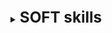 [//]: # (SOFT skills)

<details>
    <summary>
        <b><big><big><big>
            SOFT skills
        </big></big></big></b>
    </summary>

[//]: # (Software development process)
<br>
<details>
    <summary>
        <b><big><big><big>
            Software development process
        </big></big></big></b>
    </summary>

[//]: # (Что такое Software development process)
<br>
<details>
    <summary>
        <b><big><big><big>
            Что такое Software development process
        </big></big></big></b>
    </summary>

Процесс разработки программного обеспечения,
или жизненный цикл разработки программного обеспечения (SDLC),
это последовательность шагов, выполняемых во время разработки программного обеспечения.

Отсутствие плана разработки программного обеспечения
означает более длительные сроки, низкое качество или даже полный провал.
Хуже того, ваши разработчики не знают, что им делать.
В то время как ваши менеджеры проектов не будут иметь ни малейшего представления о том,
какой прогресс был достигнут, и есть ли у вас бюджет или даже на пути к его завершению!

использование SDLC имеет ряд других преимуществ:

- Создает общий набор фраз для каждого шага
  (тут как с паттернами, гораздо проще сказать слово которое все знают,
  нежели каждый раз разжевывать, что оно делает)

- Определяет каналы связи и ожидания между разработчиками и участниками проекта

- Устанавливает четкие роли и обязанности для всей вашей команды
  (разработчиков, дизайнеров, менеджеров проектов и т. Д.)

- Предоставляет «definition of done» для каждого шага,
  чтобы остановить сползание объема работ и помочь продолжить реализацию проекта.

- Формализует, как работать с багами, добавлять или обновления функционал

</details>

[//]: # (Шаги SDLC)
<br>
<details>
    <summary>
        <b><big><big><big>
            Шаги SDLC
        </big></big></big></b>
    </summary>

**1. Анализ и планирование**

Первым шагом SDLC является планирование. Обычно это означает изучение:
- Согласованность: как этот проект связан с более крупной миссией и целями вашей компании?
- Доступность и распределение ресурсов: есть ли у вас люди и инструменты, чтобы взяться за это?
- Планирование проекта: как этот проект соответствует целям и другим задачам вашей компании?
- Оценка стоимости: сколько это будет стоить?

В конце этапа планирования у вас должно быть достаточно информации,
чтобы составить высокоуровневый объем работ (ScopeOfWork) - план,
в котором подробно описывается, что создается, почему и как вы это видите.

**2. Требования**

**Цель этапа** - понять технические требования проекта.
Каждая часть программного обеспечения - будь то приложение,
редизайн веб-сайта или новая функция - должна решать проблему клиента.

На этом этапе SOW продолжает заполняться
и начинают задавайте вопросы о специфике этого проекта, например:

- Какую проблему это решает?
- Кто будет его использовать и зачем?
- Какой нужен ввод / вывод данных?
- Потребуется ли вам интегрироваться с другими инструментами или API?
- Как вы будете обеспечивать безопасность / конфиденциальность?

Как только ваша команда разработчиков получит ответы на эти вопросы,
они смогут приступить к определению технических требований,
условий тестирования и принять решение о стеке технологий.

**3. Дизайн и прототипирование**

При наличии требований пора приступить к разработке того,
как это программное обеспечение будет выглядеть и как оно будет работать.

**Цель этапа** - проверить идеи и получить ценные отзывы,
прежде чем вы закрепите свои идеи в коде.

**4. Разработка программного обеспечения**

После того как дизайны и требования обговорены, самое время создать его.

Этот этап, очевидно, является самым сложным и потенциально самым рискованным
этапом SDLC.
**Цель здесь** - придерживаться SOW, избегать сползания рабочего процесса
и создавать чистое, эффективное программное обеспечение

**5. Тестирование**

Поскольку ваша команда разрабатывает программное обеспечение,
вы будете одновременно тестировать, отслеживать и исправлять ошибки.
Однако после того, как функции будут реализованы
и продукт будет признан готовым к использованию,
вам потребуется провести еще один раунд более глубокого тестирования.
Это может означать выпуск продукта для небольшой группы бета-тестеров
или использование инструментов UX для отслеживания того,
как пользователи взаимодействуют с ним.

**Цель этапа** - убедиться, что вы не доставляете программное обеспечение
с ошибками реальным клиентам.

**6. Развертывание**

Когда тяжелая работа (и кодирование) закончилась,
самое время запустить ваше программное обеспечение для всех ваших пользователей.
**цель этапа** - запуск вашего кода в производство.

**7. Обслуживание и обновления**

Требования и потребности клиентов постоянно развиваются.
И когда люди начнут использовать ваше программное обеспечение,
они, несомненно, будут находить ошибки,
запрашивать новые функции и запрашивать дополнительные или другие функции.

Все эти запросы необходимо направить обратно в бэклог,
чтобы им можно было определить приоритеты и включить их в дорожную карту продукта.

</details>

[//]: # (Лучшие практики SDP)
<br>
<details>
    <summary>
        <b><big><big><big>
            Лучшие практики SDP
        </big></big></big></b>
    </summary>

**Waterfall**

Вся разработка делится на фазы. Эти фазы четко определены и описаны сразу.
Такой подход подходит для государственных организаций, которые заранее нуждаются
в подписях на всех этапах проектирования.

+ Полное документирование каждого этапа;
+ Четкое планирование сроков и затрат;
+ Прозрачность процессов для заказчика;

- Необходимость утверждения полного объема требований
- В случае необходимости внесения изменений требований позднее –
  возврат к первой стадии и переделка заново всей проделанной работы;
- Увеличение затрат средств и времени в случае необходимости изменения требований.

![](https://plan.io/images/blog/waterfall-process.png?1598254777)

**Agile и Scrum**

Суть Agile заключается в частых выпусках части проекта
и реагировании на потребности пользователей или заказчика,
даже если это идет вразрез с вашими первоначальными планами.

+ гибкая, адаптивная методика.
  Вы в любой момент сможете сделать изменения в продукте
+ Выполняя основную работу можно запустить проект быстро с минимальным функционалом.
+ В Скраме делается упор на команду, которая
  решает поставленные задачи с минимальным контролем со стороны начальства.

- Неопределенность. Кол-во спринтов может быть неограничено, потому не понятно,
  когда закончится проект
- В скрам. Работа делается на команду, самостоятельно командой. Потому следует
  четко относиться к рабочему составу.

![](https://plan.io/images/blog/agile-scrum-process.png?1598254777)

**Incremental and Iterative**

Итеративная разработка:
Выполнение работ параллельно с анализом полученных результатов
и корректировкой предыдущих этапов работы.
Проект при этом подходе в каждой фазе развития проходит повторяющийся цикл PDCA:
Планирование — Реализация — Проверка — Оценка

+ раннее создание работающего ПО;
+ готовность к изменению требований на любом этапе разработки;
+ каждая итерация маленькая из-за чего, тестирование и анализ рисков обеспечить проще,
  чем для всего жизненного цикла продукта.

- могут возникнуть проблемы с реализацией общей архитектуры системы,
  поскольку не все требования известны к началу проектирования.

![](https://plan.io/images/blog/iterative-process.png?1598254777)

Итерационная разработка - это разработка небольшими шагами,
в ходе которых анализируются полученные промежуточные результаты,
устанавливаются новые требования и корректируются предыдущие этапы работы.

Каждая из итераций включает в себя все процессы SDLC.
Однако в рамках одной итерации разрабатывается только
отдельный компонент или версия, а не весь проект.

Следующая итерация приводит либо к новой функциональности,
либо к улучшенной существующей функциональности продукта.

![](https://plan.io/images/blog/incremental-process.png?1598254777)

+ Быстрый запуск проекта. Вы начинаете свой проект в более короткие сроки
+ Сокращение рисков. Проблемы выявляются и решаются во время итераций.
+ Гибкость в модификации.
+ Регулярный выпуск новых версий.
+ Оперативная обратная связь.

- Нет фиксированного бюджета или сроков.
- Сильное вовлечение клиентов в процесс.
- Возможные проблемы с архитектурой.

**V-Shaped**

Каждый этап V-образного процесса сопровождается строгим этапом
«валидации и верификации», на котором требования проверяются
перед тем, как двигаться дальше.

+ планирование и разработка тестов, происходят задолго до написания кода
+ дефекты обнаруживаются на ранней стадии

- Очень жесткий и наименее гибкий.
-  Если какие-либо изменения происходят на полпути, то V начинается заново

![](https://plan.io/images/blog/v-shaped-process.png?1598254777)

**Spiral**

Спиральная модель - это комбинация модели водопада и итеративной модели.
Каждый этап спиральной модели начинается с определения цели проектирования
и заканчивается тем, что клиент просматривает прогресс.

Команда разработчиков модели Spiral начинает с небольшого набора требований
и проходит каждую фазу разработки для этого набора требований,
пока приложение не будет готово к стадии производства.

+ Дополнительные функции или изменения могут быть внесены на более позднем этапе
+ Оценка стоимости упрощается, так как создание прототипа выполняется небольшими фрагментами.
+ Помогает в управлении рисками
+ Всегда есть отзывы клиентов

- Риск несоблюдения графика или бюджета
- Необходимо строго соблюдать протокол спиральной модели.

![](https://plan.io/images/blog/spiral-process.png?1598254777)


</details>

[//]: # (Code review)
<br>
<details>
    <summary>
        <b><big><big><big>
            Code review
        </big></big></big></b>
    </summary>

Проверка кода - это деятельность по обеспечению качества кода,
при которой один или несколько человек проверяют код путем
просмотра и чтения его частей,
делают это после реализации или в качестве прерывания реализации.
Лица, проводящие проверку, за исключением автора, называются «рецензентами»

Ревью делается для:
- Улучшения качества кода
- Обнаружение дефектов
- Обучение / передача знаний
- Повышение чувства взаимной ответственности (кодекс солидарности)
- Поиск лучших решений

</details>

[//]: # (Эстимации)
<br>
<details>
    <summary>
        <b><big><big><big>
            Эстимации
        </big></big></big></b>
    </summary>

**Оценка определяет**, сколько денег, усилий, ресурсов и времени
потребуется для создания/реализации конкретной задачи.

**Стори поинтами** измеряют усилия, которые нужны,
чтобы выполнить отрезок работы. Пользуясь стори поинтами, 9
мы присваиваем каждому элементу (работы) некое количественное значение.
Сами по себе эти количественные оценки не важны.
Важно то, как оценки разных элементов соотносятся друг с другом.

Измеряя работу стори поинтами, обязательно оцените каждый из этих факторов:
- Объем работы для выполнения.
- Сложность работы.
- Риски или неопределенность при выполнении работы.

</details>

[//]: # (Виды эстимации задач)
<br>
<details>
    <summary>
        <b><big><big><big>
            Виды эстимации задач
        </big></big></big></b>
    </summary>

**T-Shirt Sizes (Размеры футболки)**

В качестве единицы измерения в этой технике используется
размер футболки: XS, S, M, L, XL.
Команда принимает решение о размере той или иной пользовательской
истории в ходе совместной открытой дискуссии.

Cамые мелкие задачи принимаются за XS .
После этого остальные задачи оцениваются с точки зрения
насколько они больше XS.

**Planning Poker (Покера планирования)**

Это одна из самых популярных техник оценки.
Участники процесса используют специально пронумерованные карты,
чтобы голосовать с их помощью за оценку задач.
Обычно для «покера» используются карты с числами Фибоначчи, но возможны и другие варианты.
Процесс оценки выглядит следующим образом:

- Каждый участник получает колоду карт с числовыми значениями для оценки.
- Кто-то делает краткий анонс очередной пользовательской истории и отвечает
  на вопросы команды по данной задаче.
- Участники «покера» выбирают карту с подходящей по их мнению оценкой
  и кладут их рубашкой вверх (чтобы не влиять на выбор друг друга).
- После того, как все члены команды выбрали свои оценки карты одновременно переворачиваются.
- Участникам с самыми низкими и высокими оценками делают краткие комментарии
  объясняя свой выбор оценки.
- В итоге процесса обсуждения команда приходит к единому решению и после этого переходит
  к следующей пользовательской истории.

**Bucket System (Система "ведерок")**

- Выберите случайным образом задачу из списка задач.
  Поместите его в ведро «?». Это наш первый справочный элемент.
- Таким же способом определить следующие 2 задачи
- После этого определен приблизительный вес задач и можно определить
  сложность оставшихся в соотношении с первыми 3мя
- Раздайте все оставшиеся предметы поровну всем участникам.
  Каждый участник ставит предметы на весы без обсуждения с другими участниками.
  Если у человека есть предмет, который он действительно не понимает,
  то этот предмет можно предложить кому-то другому.
- Все спокойно просматривают предметы в ведерках.
- Если участник находит неуместную эстимацию, он может поднят дискус с группой.
  Затем группа обсуждает его до тех пор, пока не будет достигнут консенсус.

**Dot-voting (Голосование по точкам)**

- Все оцениваемые задачи размещаются на столе\доске.
- Для выполнения оценки каждый из участников получает одинаковое количество «точек».
- Каждый член команды распределяет свои «точки» между задачами как он считает нужным,
  учитываю, что чем больше «точек», тем сложнее задача и тем больше на нее необходимо времени.
- После того как каждый участник сделал свою оценку и распределил все свои «точки»,
  подсчитывается общее количество точек выставленных для каждой пользовательской истории.
  В результате все задачи ранжируются между собой по количеству «точек».

**Maximum Size or Less (Разделение до максимального размера или меньше)**

- Вначале определяют максимально возможный размер для задачи
- Каждая история обсуждается всеми участниками, чтобы ответить на вопрос:
  оцениваемая задача больше максимального значения или меньше\равна ему?
- Если данная история больше максимального размера, то группа декомпозирует ее
  на подзадачи и повторяет процесс.
- Процесс продолжается пока все оцениваемые задачи не окажутся
  в разрешенном диапазоне размеров – будут равны или будут меньше
  выбранного за максимальное значения.

**Big/Small/Uncertain (Большой/Малый/Неопределенный)**

Данный метод похож на технику Bucket System, только используется 3 ведра:
большой размер, малый размер, неопределенный размер задачи.

- Все истории обсуждаются участниками и помещаются в одну из трех категорий.
- Сначала группа проводит групповое обсуждение нескольких первых задач (3-5),
  определяя масштаб и ориентиры для каждой категории.
- Затем, подобно Bucket System, оставшиеся истории распределяются между участниками
  и оцениваются самостоятельно, что сильно ускоряет процесс.

**Ordering Rule (Выстраивание порядка)**

- Сначала все оцениваемые истории выписываются на карточки.
- Карточки с задачами случайным образом размещаются на столе или доске со шкалой,
  на границах которой указаны «малый размер» и «большой размер».
- Каждый участник по очереди совершает свой «ход» оценки.
  Такой «ход» включает одно из следующих возможных действий:
  переместить любую историю по шкале на одно деление,
  обсудить историю с коллегами,
  пропустить свой «ход».
- В результате «ходов» сотрудников задачи могут перемещаться по доске,
  их оценка друг относительно друга уточняется.
- Когда все участники пропускают свой «ход», процесс оценки завершается.
  Все задачи распределены по шкале между значениями «малый размер» и «большой размер».


</details>

[//]: # (Стратегии ветвления)
<br>
<details>
    <summary>
        <b><big><big><big>
            Стратегии ветвления
        </big></big></big></b>
    </summary>

- Branching strategy описывает общие сценарии создания новых веток и связанные с ними необходимые действия.

Задачи:
- Разрешить параллельное развитие отдельных функций;
- Изолируйте изменения, не принятые изменения от кодовой базы;

![](https://elearn.epam.com/assets/courseware/v1/5298ff738434f41a954622922f539b9d/asset-v1:EPAM+EngXBootcamp+2020+type@asset+block/Branching_strategy_Branching.png)

- **ОДНОВЕТОЧНОЕ РАЗВИТИЕ** ветвления на основе магистрали нацелена
  на поддержание одной ветки разработки в работоспособном состоянии.
  Это сводит к минимуму количество других используемых ветвей,
  так как все разработчики фиксируются в одной общей ветке под контролем версий.

Ветка создается для выпуска, но только инженеры по выпуску могут работать в ветвях выпуска.
Они также могут выбирать отдельные коммиты из основной ветки в ветку выпуска.

Но ошибочный фикс почти мгновенно влияет на других разработчиков.

**По способу интеграции**
- Интеграция в общую магистраль
- Незавершенные функции в основной кодовой базе
- Небольшие, но частые слияния
- Высокая стоимость незавершенных работ

![](https://elearn.epam.com/assets/courseware/v1/9bdef8665c6aee2d14bb4f8c32ee10b2/asset-v1:EPAM+EngXBootcamp+2020+type@asset+block/Branching_strategy_single_branch.png)

- **СТРАТЕГИЯ ФУНКЦИОНАЛЬНЫХ ВЕТОК**

В центральном репозитории находится ветвь разработки,
в которой исходный код отражает состояние с последними внесенными изменениями.
Ветки функций используются для разработки новых функций.
Когда начинается разработка функции, целевая версия может быть неизвестна.
Суть функциональной ветки заключается в том, что она существует, пока функция находится в разработке.

Релиз в таких ветках - Ветви выпуска создаются из веток разработки.
Эти ветви могут существовать какое-то время, пока релиз не будет окончательно развернут.
В течение этого времени в этой ветке могут быть исправлены ошибки.
Добавлять сюда большие новые функции категорически запрещено.
Их нужно объединить в разработку, а значит, ждать следующего большого релиза.

**По способу интеграции**
- Отложенная интеграция, интегрировать функцию убедившись в ее завершении
- Изолируйте недоработанные функции
- Выберите функции для выпуска в случае интеграции
- Множество веток

- **Альтернатива GIT FLOW - GITHUB FLOW**
  В ответ на Git flow была описана более простая альтернатива, названная GitHub flow.
  Этот поток имеет только функциональные ветви и главную ветвь.
  Все, что находится в основной ветке, можно развернуть,
  поэтому для работы над чем-то новым создайте функцтональную ветку.
  Когда код будет готов, вы создаете запрос на слияние или вытягивание.

![](https://elearn.epam.com/assets/courseware/v1/55ccd11743fa796fe3769892b8729c8b/asset-v1:EPAM+EngXBootcamp+2020+type@asset+block/GitHub_flow.svg)

- **Альтернатива GIT FLOW - GITLUB FLOW**

GitLab предлагает создать ветки staging and production.
Когда кто-то хочет развернуть код на промежуточной стадии,
он создает запрос на слияние из основной ветки в предварительную.
А запуск кода происходит путем слияния промежуточной ветви с производственной.
Этот процесс гарантирует, что все было протестировано во всех средах

![](https://elearn.epam.com/assets/courseware/v1/29f33aa887951a29536c27e09a958b3c/asset-v1:EPAM+EngXBootcamp+2020+type@asset+block/GitLab_flow.svg)

</details>

</details>

[//]: # (Работа в команде)
<br>
<details>
    <summary>
        <b><big><big><big>
            Работа в команде
        </big></big></big></b>
    </summary>

[//]: # (Работа в команде в разработке программного обеспечения)
<br>
<details>
    <summary>
        <b><big><big><big>
            Работа в команде в разработке программного обеспечения
        </big></big></big></b>
    </summary>

Уже давно установлена взаимосвязь между различными аспектами
качества командной работы и результативностью команды

Для описания вводится термин Teamwork quality (TWQ)

TWQ состоит из:
- Коммуникация  - Частота, формализация и открытость обмена информацией.
- Координация   - Общее понимание при работе над параллельными подзадачами
  и соглашение об общих структурах, графиках, бюджетах и результатах.
- Баланс членского вклада.
  - Способность полностью использовать опыт членов команды.
  Вклады должны отражать конкретные знания и опыт члена команды.
- Взаимная поддержка       
  - Способность и готовность членов команды помогать и поддерживать
  друг друга в выполнении их задач.
- Усилие        - Способность и готовность членов команды распределять рабочую
  нагрузку и ставить задачи группы выше других обязательств.
- Сплоченность  - Мотивация членов команды поддерживать команду и признавать,
  что командные цели важнее индивидуальных.

</details>

</details>

[//]: # (EngX Bootcamp)
<br>
<details>
    <summary>
        <b><big><big><big>
            EngX Bootcamp
        </big></big></big></b>
    </summary>

[//]: # (Что такое EngX Bootcamp)
<br>
<details>
    <summary>
        <b><big><big><big>
            Что такое EngX Bootcamp
        </big></big></big></b>
    </summary>

Engineering Bootcamp был создан как инструмент, 
чтобы поделиться коллекцией лучших практик и инструментов, 
накопленных EPAM за последние 20 лет, 
и показать новым сотрудникам, как стать лучшими инженерами.

</details>

[//]: # (Engineering Culture)
<br>
<details>
    <summary>
        <b><big><big><big>
            Engineering Culture
        </big></big></big></b>
    </summary>

**Основная идея**
Основная идея инженерной культуры состоит в том, чтобы:
- Совершенствовать инженерную мысли.
- Предоставить необходимые навыки для всех работников.
- Поделиться лучшими инженерными практиками
- Улучшить культуру и образ мышления сотрудников
- Улучшение собственных практик, процессов, качества и контроль кода работников

В основном культура инженеров делится на **три категории**
- Культура разработчиков
    - Стандарты написания качественного кода
    - Юнит тестирование
    - Ревью чужого кода
- Основная инфроструктура
    - Стратегии релизов проекта
    - Неприрывная интеграция/доставка/поддержка конечного продукта
    - Среды разработки компании
- Качество конечного продукта
    - Обзор тестов
    - Автоматизированное тестирование
    - Не функциональное тестирование (NFR)

Так же Инженерная культура EPAM поддерживает развитие каждого участника процесса
Обучение -> Тестирование -> Повышение

Инженерная культура, **принципы**
- Автоматизируйте и тестируйте
- Code Review - жизненно важная практика для успешного развития
- Share - Поощряйте людей делиться тем, что они узнают, и помогайте другим изучать новые подходы.
- Simplify - Если вы знаете, как выполнять свою работу быстрее и проще без потери качества - сделайте это.
- Stay true - Нарушению принципов не может быть оправдания.

**Основные плюшки:**
- Чтобы убедиться, что каждый проект имеет 100% тестовое покрытие. Хороший код покрытый тестами код
- Ваш код легко читается и понимается. Вы делаете меньше переделок, меньше неоплачиваемых «рук помощи».
- Приводит к меньшему количеству сбоев, а также к эффективному обучению новичков.

**Выпуск продукта** - это процесс запуска нового продукта для определенного рынка или пользовательской базы.

**Выпуск программного обеспечения** - это развертываемый программный пакет,
являющийся результатом жизненного цикла программного обеспечения.

(!В чем отличие) - Выпуск продукта состоит из множества выпуска программного обеспечения.


</details>

[//]: # (Продолжительность цикла разработки)
<br>
<details>
    <summary>
        <b><big><big><big>
            Продолжительность цикла разработки
        </big></big></big></b>
    </summary>

**Короткий:** - функции следует развертывать как можно быстрее и качественно.
Для обеспечения основной работы, необходима полностью автоматизированная сборка и развертывание.
Разработка автоматических тестов должна начаться и продолжаться одновременно с разработкой функций.
Исходный код также должен постоянно находиться в готовом к выпуску состоянии.

Это дает нам:
- Быструю скорость принятия решений
- Быстрая обратная связь
- Высокая автоматизация всех аспектов

**Длинный:** - В случае если релиз поступает на какие-то жесткие носители. Например на
бортовой компьютер машины. Получить ошибку может слишком поздно, а главное исправление
такой ошибки будет очень дорогостоящей процедурой.
Потому команда должна следовать строгим процедурам,
проводить обширное тестирование и тщательно планировать выпуск.

- Строгие процессы
- Медленное время выхода на рынок
- Медленная обратная связь
- Дорого по доставке товара до конечного пользователя

</details>

[//]: # (Жизненный цикл релиза)
<br>
<details>
    <summary>
        <b><big><big><big>
            Жизненный цикл релиза
        </big></big></big></b>
    </summary>

- #### **Бизнес анализ (БА)**
    - Внедрение новой функции начинается с определения бизнес-потребностей и наброска решения бизнес-проблемы.
- #### **Разработка (Dev)**
    - Новая функция, улучшение или исправление реализованы и протестированы локально.
    - **Критерий контроля качества**
        - сборка возвращается с зеленым результатом
        - имеет необходимое покрытие модульного тестирования
        - успешно прошла экспертную проверку
- #### **AQA и QA тестирование**
    - Тестировщики тщательно тестируют приложение и убеждаются,
      что программное обеспечение работает должным образом.
    - **Критерий контроля качества**
        - необходимо убедиться что новая функция корректно работает
        - необходимо убедиться что ничего старого из-за этого не поломано
- #### **Промежуточный релиз**
    - Промежуточные среды стремятся выявить неисправные крайние случаи.
      Его среда должна быть аналогична той, которую получит пользователь.
      Это повысит качество выпускаемого продукта.
    - **Критерий контроля качества**
        - Убедиться, что продукт соответствует требованиям пользователя
        - Регрессионные тесты проверяют правильность разработанных и протестированных функций
        - Нагрузочные тесты проверяют, способна ли новая версия обслуживать ожидаемое количество запросов.
- #### **Production**
    - Только после этих этапов мы переходим к выпуску продукта

</details>

[//]: # (Доставка конечного продукта)
<br>
<details>
    <summary>
        <b><big><big><big>
            Доставка конечного продукта
        </big></big></big></b>
    </summary>

Доставка делится на два этапа
**Разработка** - используется система контроля версий (сокращенно VCS)
для эффективного хранения всех изменений кода, поступающих от инженеров.
Интеграционный сервер пытается сбилдить версию продукта,
выполняя тесты и проверки, чтобы обеспечить быструю обратную связь для команды.
Чтобы облегчить этот процесс, необходима автоматизированная сборка.

**Развертывание** - Артефакты, полученные в результате этого процесса сборки, хранятся в репозитории сборки,
что делает их доступными для развертывания в тестовой, промежуточной или производственной среде.


</details>

</details>

[//]: # (Контроль качества кода)
<br>
<details>
    <summary>
        <b><big><big><big>
            Контроль качества кода
        </big></big></big></b>
    </summary>

[//]: # (Контроль качества кода)
<br>
<details>
    <summary>
        <b><big><big><big>
            Контроль качества кода
        </big></big></big></b>
    </summary>

Хотя ошибки обходятся дорого, их исправление также является важной статьей затрат.
Здесь простой рабочий процесс показывает, сколько времени может потребоваться,
чтобы исправить действительную ошибку. Даже для мелких ошибок это может занять много времени.

![](https://elearn.epam.com/assets/courseware/v1/994a93f3b0991e271b997a637d959b17/asset-v1:EPAM+EngXBootcamp+2020+type@asset+block/BUG-FIXING_EFFORTS__2_.svg)

Реальность такова, что усилия по исправлению ошибок велики, но награда минимальна.
Одна из главных причин для раннего отслеживания и исправления ошибок заключается в том,
что небольшие проблемы в будущем могут превратиться в гораздо большие и требующие больше времени.
Проблема в том, что ошибка в дальнейшем может скрыть другие более большие ошибки
и их исправление будет стоить очень многого.

Достигается через
тестировавие
(функциональное нефункционально)
чек стайл
ревью
документация
тулзы проверки кода

</details>

[//]: # (Категории качества кода)
<br>
<details>
    <summary>
        <b><big><big><big>
            Категории качества кода
        </big></big></big></b>
    </summary>

**Качество функционального кода**

Это уровень соблюдения или выполнения функциональных требований.
Речь идет о том, «как работает код».

**Качество структурного кода**

Это качество написанного кода.
Итак, качество структурного кода - это то, «как он был написан».

</details>

[//]: # (Параметры хорошего кода:)
<br>
<details>
    <summary>
        <b><big><big><big>
            Параметры хорошего кода:
        </big></big></big></b>
    </summary>

- **Он работает.** (Код должен работать так, как ожидалось)
- **Легко обслуживать и менять** (Изменения кода стоит минимальное время)
- **Тестируемый** (Написан так чтобы его было легко тестировать)
- **Простой и Одиночный** (Код должен иметь простую логику и выполнять только одну задачу.
  Чтобы его можно было легко переиспользовать)
- **Легкочитаемый** (Это очень важно при внесении изменений в код.)
- **Приятно смотреть** (Используются все стандарты хорошего кода)

</details>

[//]: # (Почему это важно )
<br>
<details>
    <summary>
        <b><big><big><big>
            Почему это важно 
        </big></big></big></b>
    </summary>

Потому что большую часть времени при разработке проекта
тратиться на то чтобы понять существующий код.

![](https://elearn.epam.com/assets/courseware/v1/b7157d9e98886563ce9eeb675ac854f4/asset-v1:EPAM+EngXBootcamp+2020+type@asset+block/QC.WHY_IS_IT_IMPORTANT___1_.svg)

Если вы минимизируете время, необходимое для понимания кода,
это приведет к сокращению общего времени и усилий.
С другой стороны, низкое качество и ясность кода могут привести к:

- Функциональным дефектам
- Больше затрат и времени на внесение изменений
- Низкая производительность приложений
- Поддержка становится проблематичной

Качество кода стоит очень дорого но важно как в краткосрочной
так и в долгосрочной перспективе, для обеспечения маштабирования.

Поддержание качества кода - повседневная задача каждого разработчика.
Это включает в себя написание хорошего кода и выполнение проверки кода на каждом уровне.
Один из лучших способов сделать это - регулярно выполнять Code Review.

</details>

[//]: # (Стандарты кода)
<br>
<details>
    <summary>
        <b><big><big><big>
            Стандарты кода
        </big></big></big></b>
    </summary>

Код пишется не просто для решения бизнес-задачи.
Код должен быть доступен для чтения вашим коллегам-разработчикам.
Таким образом, каждый член команды должен согласовать стандарт,
прежде чем приступить к программированию.

При установке стандарта вы должны иметь в виду следующие **цели**:
- стиль исходного кода
- отступы между блоками кода
- использование пробелов вокруг операторов и ключевых слов
- использование регистра для классов или ключевых слов и имен переменных
- четкое описание названия классов/функций/процедур
- четкий стиль комментариев

**Помогает нам**
- Повышение ясности кода
- Повышение надежности и согласованности
- Повышение поддерживаемости кода
- Снизить сложность кода
- Создает общие соглашения между разработчиками программного проекта

**Code convention** - набор руководящих принципов для конкретного языка программирования,
которые рекомендуют практики и методы для каждого аспекта программы, написанной на этом языке.

В Code convention входят
- Организация файловой системы проекта
- Основные принципы программирования
- Лучшие архитектурные практики
- Слоевая стуктура проекта
- Комметирование кода

Написание чистого кода с самого начала проекта - это инвестиция в поддержку проекта,
поскольку новичку не придется тратить время на изучение кривого кода.
В большинстве унаследованных приложений стоимость изменений растет экспоненциально
из-за увеличения технических недочетов.

**Инструменты для обеспечения соблюдения стандартов кодирования**
Обеспечивается через:
- Через настройки IDE в которой ведется работа
- Путем интеграции сторонних инструментов в качестве подключаемых модулей к IDE

Это помагает:
- Лаконично реализовывать код
- Делать код более читаемый
- Делать код легко расширяемым и поддерживаемым
</details>

[//]: # (Code Review)
<br>
<details>
    <summary>
        <b><big><big><big>
            Code Review
        </big></big></big></b>
    </summary>

Делится на автоматическое и мануальное Review

**Автоматизированный анализ кода**

**Основная идея автоматизированного анализа кода** - это анализ программного кода
на соответствие заранее определенному набору правил и передовых практик
полностью автоматизированным способом.

**Автоматизированный анализ** кода так же используется для создания
полноценных отчетов о степени покрытости кода тестами и многом другом

- Помогают выявить/избежать дурнопахнущего кода
- Помогает выявить потенциальные баги
- Помогают выявить дыры безопасности

Но стоит помнить что автоматическое тестирование:
- не знает контекст задачи (не спосет от ошибок бизнес требований)
- не находит ошибок дизайна разработки ПО
- метрики должны быть правильно поняты, поскольку имеют большое значение

**Мануальный анализ кода**

Мануальный анализ кода - это систематическая проверка исходного кода.
Его цель - найти и исправить упущенные ошибки, а также улучшить общее качество кода.

**Преимущества:**
- **Экономия** (Если вы проверите код на более раннем этапе, затраты на исправление будут ниже)
- **Меньше багов** (Уменьшит количество ошибок, которые попадут в рабочую среду)
- **Взаимообучение** (Члены вашей команды могут учиться друг у друга, просматривая код друг друга.)
- **Качество кода** (читабельность, эффективность и ремонтопригодность
  чрезвычайно важны для вашего проекта в долгосрочной перспективе)
- **Стандарты безопасности и стрессоустойчивости**
  (Анализ кода также упрощает выявление потенциальных уязвимостей и их устранение до того,
  как они попадут на ваши серверы.)

**Что проверяется при ручной проверке кода:**
- Читаемость
- Функциональная корректность
- Полнота
- Скрытые последствия
- Стандарты кодирования
- Тесты
</details>

[//]: # (Качество продукта)
<br>
<details>
    <summary>
        <b><big><big><big>
            Качество продукта
        </big></big></big></b>
    </summary>


**Три показателя качества продукта:**
- Наличие дефектов - (Важно оценивать дефекты по степени их серьезности)
- Сравнение - сравнение продуктов из одного домена или одного и того же продукта с течением времени
- Эффективность локализации дефектов - он измеряет качество тестирования

**Как улучшить качество проекта?**
- **Отладка в наиболее популярных / «глючных» конфигурациях:**
  используя статистику дефектов, вы можете определить самые ошибочные конфигурации.
  Например если из всех браузеров все работает кроме Safari,
  то лучше отладить новую функцию в Safari,
  чтобы предотвратить множество специфичных для браузера дефектов.
- **Требования** - самая большая проблема всех проектов.
  Поэтому уточняйте требования заранее.
- **Ищите сложные области / формулировки, думайте, как их можно разработать и протестировать**,
  какие тестовые данные для этого нужны.
  Это может помочь нам избежать лишней работы в будущем
- **Чем раньше тестировщики получат код** для тестирования,
  тем раньше разработчики получат обратную связь.

![](https://elearn.epam.com/assets/courseware/v1/95d5bd6865cc6f7092f7a9652081379b/asset-v1:EPAM+EngXBootcamp+2020+type@asset+block/Ideal_testing_timeline_in_sprint__1_.svg)

**Как тестеры могут помочь разработчикам**
- **Заранее поделитесь чек-листами** - разработчики не обладают глубокими знаниями
  в различных методах тестирования и могут пропустить некоторые проверки
- **Давать советы по более детальному покрытию модульных тестов**
- **Иногда тестировщики лучше знают логику приложения и могут помочь
  с подготовкой некоторых конкретных тестовых данных.**
- **Тестировщики проводят анализ ошибок - они определяют самые проблемные области и конфигурации**

**Как разработчики могут помочь тестировщикам**
- Чем раньше код окажется у тестировщиков - тем лучше
- Могут предоставлять тстировщикам тестовые данные
- Предупредить о рискованных местах, в которых потенциально может случится ошибка

</details>

</details>

[//]: # (Наблюдаемость кода Logging/Трассировка/Мониторинг)
<br>
<details>
    <summary>
        <b><big><big><big>
            Наблюдаемость кода (Logging/Отслеживание Кода(трассировка)/Мониторинг)
        </big></big></big></b>
    </summary>

[//]: # (Logging)
<br>
<details>
    <summary>
        <b><big><big><big>
            Logging
        </big></big></big></b>
    </summary>

**Логирование** является мощным средством для понимания и отладки поведения программы во время выполнения. 
Журналы собирают и сохраняют важные данные и делают их доступными для анализа в любой момент времени.

Из логов которые я знаю могу назвать:
- Cloud Logging, почти каждое облачное решение имеет собственное логирование, например AWS CloudWatch
- Log4j

</details>

[//]: # (Отслеживание кода/Трассировка)
<br>
<details>
    <summary>
        <b><big><big><big>
            Отслеживание кода/Трассировка
        </big></big></big></b>
    </summary>

Когда журнала логов может быть не достаточно чтобы понять то, что вызвало ошибку, 
в дело вступают библиотеки трассировки. 

**Основная цель трассировки** — отследить движение данных и программный поток приложения. 
В связи с этим гораздо больше информации охватывается при отслеживании.

Трассировку можно обеспечить:
- дебагом. В определенный момент остановить приложение и посмотреть актуальное состояние
- JVM view. Позволяет мониторить и смотреть за потоком данных

</details>

[//]: # (Мониторинг)
<br>
<details>
    <summary>
        <b><big><big><big>
            Мониторинг
        </big></big></big></b>
    </summary>

Использование специализированных программ, для сбора, хранения и агрегирования информации
которая может показать уязвимости, просадки перфоманса, проблемные точки многопоточности и другие метрики

Тулы которые часто используют:
- Java VisualVM
- JProfiler
- LightStep
- Pinpoint
- MoSKito

Для cloud:
- Amazon Cloudwatch
- AWS X-Ray

Мониторы разделяются на push и pull

**Push** мониторы имеют пуш агента, которому данные сами отправляют значения для мониторинга
**Pull** мониторы сами толкают существующих агентов чтобы те дали информацию 

![](https://yqintl.alicdn.com/e2a305b3d74836429aa6bdb64b2042a454d73ad4.png)

</details>

[//]: # (Лучшие советы по мониторингу приложений)
<br>
<details>
    <summary>
        <b><big><big><big>
            Лучшие советы по мониторингу приложений
        </big></big></big></b>
    </summary>

- не забывать про логирование
- оптимизировать журнал логов
- найдите и устраните узкие места производительности
- повысьте эффективность отслеживания исключения 
  (code analysis, informative log, tech sessions with team)

</details>

</details>

[//]: # (CI/CD)
<br>
<details>
    <summary>
        <b><big><big><big>
            CI/CD
        </big></big></big></b>
    </summary>

[//]: # (CI)
<br>
<details>
    <summary>
        <b><big><big><big>
            CI
        </big></big></big></b>
    </summary>

**Непрерывная интеграция** (CI, англ. Continuous Integration) —
и **выполнении частых автоматизированных сборок проекта** для скорейшего
выявления потенциальных дефектов и решения интеграционных проблем.
(например при частом слиянии фича бранчей с основной)

**Смысл CI** - **в быстром составлении фидбэка для разработчиков.**

Дело в том, что стадия интеграции может непредсказуемо задержать окончание работ.
Переход к непрерывной интеграции позволяет снизить трудоёмкость интеграции и
сделать её более предсказуемой за счёт наиболее раннего обнаружения и устранения ошибок
и противоречий, но основным преимуществом является сокращение стоимости исправления дефекта,
за счёт раннего его выявления.

**Для организации процесса CI** непрерывной интеграции на выделенном сервере **запускается служба**,
в задачи которой входят:
- Включаются определенные виды тестов (которые проходят быстрее всего)
- получение исходного кода из репозитория;
- сборка проекта;
- выполнение тестов;
- развёртывание готового проекта;
- отправка отчетов.

**преимуществам**:
- проблемы интеграции выявляются и исправляются быстро, что оказывается дешевле;
- немедленный прогон модульных тестов для свежих изменений;
- постоянное наличие стабильной версии
- немедленный эффект от неполного или неработающего кода приучает разработчиков
  к работе в итеративном режиме с более коротким циклом.

При этом, практика не лишена недостатков, в частности:

- значительные затраты на поддержку работы непрерывной интеграции;
  необходимость в дополнительных вычислительных ресурсах под нужды непрерывной интеграции;


</details>

[//]: # (CD)
<br>
<details>
    <summary>
        <b><big><big><big>
            CD
        </big></big></big></b>
    </summary>

**Непрерывная доставка** (Continuous Delivery) - это подход к разработке программного обеспечения,
при котором все изменения, включая новые функции, изменения конфигурации,
исправления ошибок и эксперименты - поставляются пользователям максимально быстро и безопасно.

**Непрерывная развертывание** (Continuous Deployment) – это практика автоматизации всего процесса релиза ПО.
Идея заключается в том, чтобы выполнять CI, плюс автоматически готовить и вести релиз к продакшену.

При этом желательно добиться следующего: любой, кто обладает достаточными привилегиями
для развертывания нового релиза может выполнить развертывание в любой момент,
и это можно сделать в несколько кликов.
Программист, избавившись практически от всей ручной работы, трудится продуктивнее.

![](https://wac-cdn.atlassian.com/dam/jcr:b2a6d1a7-1a60-4c77-aa30-f3eb675d6ad6/ci%20cd%20asset%20updates%20.007.png?cdnVersion=676)


</details>

</details>

</details>

